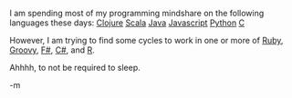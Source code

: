 I am spending most of my programming mindshare on the following languages these days:
[Clojure](http://www.clojure.org)
[Scala](http://www.scala-lang.org)
[Java](http://java.sun.com/javase/6/docs/api/) 
[Javascript](http://www.mozilla.org/rhino/)
[Python](http://www.jython.org/Project/)
[C](http://github.com/fogus/ix/tree)

However, I am trying to find some cycles to work in one or more of [Ruby](http://jruby.codehaus.org/), [Groovy](http://groovy.codehaus.org/), [F#](http://msdn.microsoft.com/en-us/fsharp/default.aspx), [C#](http://msdn.microsoft.com/en-us/vcsharp/aa336809.aspx), and [R](http://www.r-project.org/).

Ahhhh, to not be required to sleep.

-m
